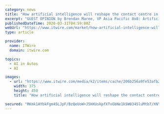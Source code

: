 ```yaml
---
category: news
title: "How artificial intelligence will reshape the contact centre in 2020"
excerpt: "GUEST OPINION by Brendan Maree, VP Asia Pacific 8x8: Artificial intelligence (AI) and machine learning (ML ... An AI-powered future When considering AI, it’s easy to focus on its use in things such as self-driving cars and drones. However its increasing deployment within contact centres is equally important. Together, AI and ML tools will ..."
publishedDateTime: 2020-03-31T04:59:00Z
webUrl: "https://www.itwire.com/market/how-artificial-intelligence-will-reshape-the-contact-centre-in-2020.html"
type: article

provider:
  name: ITWire
  domain: itwire.com

topics:
  - AI in Autos
  - AI

images:
  - url: "https://www.itwire.com/media/k2/items/cache/206b256a9fe53afb209f382f04fff56a_M.jpg"
    width: 375
    height: 450
    title: "How artificial intelligence will reshape the contact centre in 2020"

secured: "RKmk1AYbkFgm4SLJpF/BzQeUoW+J5HXUskpfXTvGbNe1kSW034SluMtb7/XNYlsJ005SBIsLABrLhGyqjaaPuPw6im+UZoYeis0aiZPlsey9vDrF8fBprzTYf7Q1r7z7ZSSJnilpZINZymbtS5p2YY1SN2obUKr/zbmuOc+aI+Cqdd6l+lo4o/pzYqdNT89wCJxRDR82VTSkL0lhL5MQEl6266U/WTh4NHHM5xB7PL8gV8qcTg1HH/HbUYHQzJ+7y8i2eP9FQOKcQy5IuFZzFNUdoOnPCLTIz2f7ldwROyJNOTKykWAcnxxkhTOwP+77Hf40z08QKJAAV4VMwXKA0t8bvGqB3Fk3+C2VWncQ9+MTIHE6oHpa68TRYc36amhg6qe7VJhI29K6kiTuDx1FZ52nwtgVojzLsEsIxesaUN1XRaUmBXlZKCblx63LRoE3EBPNDKC1kNz2dfneRoLnym7znivvmTaF9xPkzU/V2rw=;RsbN+2LQU5rd8ECeThss/w=="
---
```


